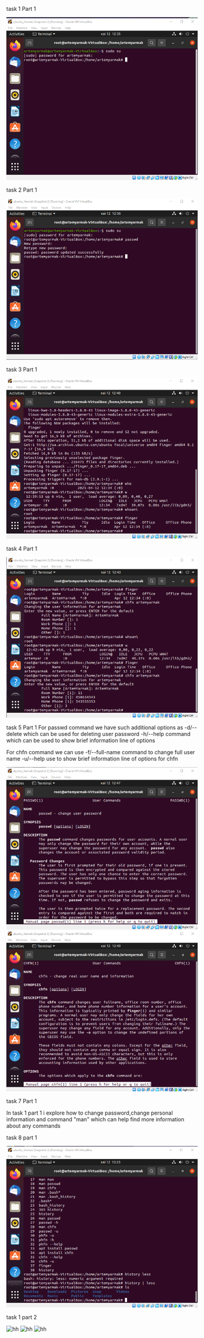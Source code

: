  task 1 Part 1

 ![hh](images/Screenshot_2.png)
 
 task 2 Part 1
 
 ![hh](images/Screenshot_3.png)

 task 3 Part 1

 ![hh](images/Screenshot_4.png)

 task 4 Part 1

 ![hh](images/Screenshot_5.png)

 task 5 Part 1
 For passwd command we have such additional options as -d/--delete which can be used
 for deleting user password
 -h/--help command which can be used to show brief information line of options

 For chfn command we can use -f/--full-name command to change full user name
 -u/--help use to show brief information line of options for chfn

 ![hh](images/Screenshot_6.png)
 ![hh](images/Screenshot_7.png)

 task 7 Part 1
 
 In task 1 part 1 i explore how to change password,change personal information and
 command "man" which can help find more information about any commands

 task 8 part 1

 ![hh](images/Screenshot_8.png)

 task 1 part 2


 ![hh](images/Screenshot_30.png)
 ![hh](images/Screenshot_30.png)
 ![hh](images/Screenshot_30.png)